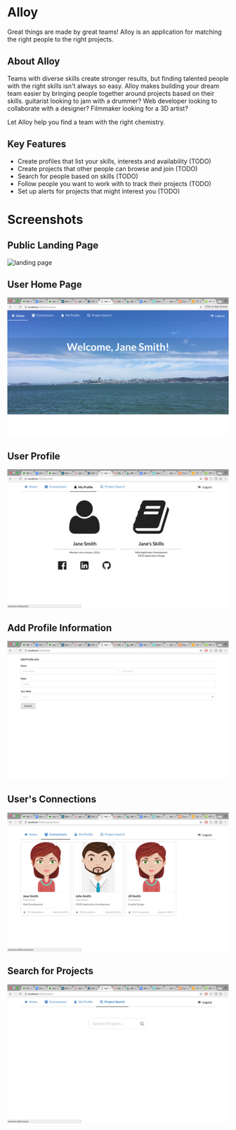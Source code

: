 # Alloy
Great things are made by great teams! Alloy is an application for matching the right people to the right projects.

## About Alloy
Teams with diverse skills create stronger results, but finding talented people with the right skills isn't always so easy. Alloy makes building your dream team easier by bringing people together around projects based on their skills. guitarist looking to jam with a drummer? Web developer looking to collaborate with a designer? Filmmaker looking for a 3D artist?

Let Alloy help you find a team with the right chemistry.

## Key Features
* Create profiles that list your skills, interests and availability (TODO)
* Create projects that other people can browse and join (TODO)
* Search for people based on skills (TODO)
* Follow people you want to work with to track their projects (TODO)
* Set up alerts for projects that might interest you (TODO)

# Screenshots
## Public Landing Page
![landing page](/doc/landing-page.png)
## User Home Page
![user home page](/doc/Alloy1027UserHome.png)
## User Profile
![user profile](/doc/Alloy1027UserProfile.png)
## Add Profile Information
![edit profile](/doc/Alloy1027AddProfileInfo.png)
## User's Connections
![user connections](/doc/Alloy1027UserConnections.png)
## Search for Projects
![search](/doc/Alloy1027SearchProjects.png)




